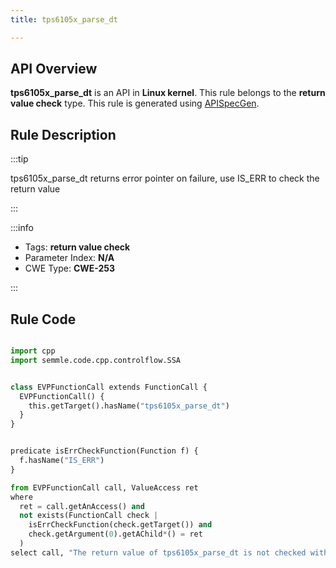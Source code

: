 ```yaml
---
title: tps6105x_parse_dt

---
```



## API Overview
**tps6105x_parse_dt** is an API in **Linux kernel**. This rule belongs to the **return value check** type. This rule is generated using [APISpecGen](../../tools/APISpecGen).
## Rule Description

:::tip

tps6105x_parse_dt returns error pointer on failure, use IS_ERR to check the return value

:::

:::info

- Tags: **return value check**
- Parameter Index: **N/A**
- CWE Type: **CWE-253**

:::

## Rule Code
```python

import cpp
import semmle.code.cpp.controlflow.SSA


class EVPFunctionCall extends FunctionCall {
  EVPFunctionCall() {
    this.getTarget().hasName("tps6105x_parse_dt")
  }
}


predicate isErrCheckFunction(Function f) {
  f.hasName("IS_ERR") 
}

from EVPFunctionCall call, ValueAccess ret
where
  ret = call.getAnAccess() and
  not exists(FunctionCall check |
    isErrCheckFunction(check.getTarget()) and
    check.getArgument(0).getAChild*() = ret
  )
select call, "The return value of tps6105x_parse_dt is not checked with IS_ERR."
    
```